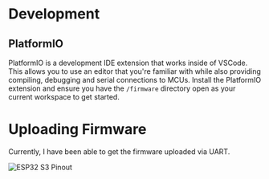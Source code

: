 # Development
## PlatformIO
PlatformIO is a development IDE extension that works inside of VSCode.  This allows you to use an editor that you're familiar with while also providing compiling, debugging and serial connections to MCUs.  Install the PlatformIO extension and ensure you have the `/firmware` directory open as your current workspace to get started.

# Uploading Firmware
Currently, I have been able to get the firmware uploaded via UART.

![ESP32 S3 Pinout](https://lonelybinary.com/cdn/shop/files/esp32-s3-camera.jpg?v=1744020115)
